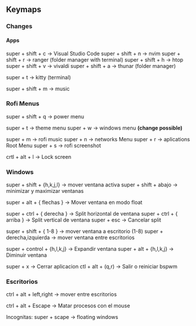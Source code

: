 ## Keymaps

### Changes

#### Apps
super + shift + c -> Visual Studio Code
super + shift + n -> nvim
super + shift + r -> ranger (folder manager with terminal)
super + shift + h -> htop
super + shift + v -> vivaldi
super + shift + a -> thunar (folder manager)

super + t -> kitty (terminal)


super + shift + m -> music


### Rofi Menus

super + shift + q -> power menu

super + t -> theme menu
super + w -> windows menu **(change possible)**

super + m -> rofi music
super + n -> networks Menu
super + r -> aplications Root Menu
super + s -> rofi screenshot

crtl + alt + l -> Lock screen

### Windows

super + shift + {h,k,j,l} -> mover ventana activa
super + shift + abajo     -> minimizar y maximizar ventanas 

super + alt + { flechas } -> Mover ventana en modo float

super + ctrl + { derecha } -> Split horizontal de ventana
super + ctrl + { arriba }  -> Split vertical de ventana
super + esc                -> Cancelar split

super + shift + { 1-8 }   -> mover ventana a escritorio (1-8) 
super + derecha,izquierda -> mover ventana entre escritorios

super + control + {h,l,k,j} -> Expandir ventana
super + alt + {h,l,k,j}     -> Diminuir ventana

super + x -> Cerrar aplicacion
ctl  + alt + (q,r) -> Salir o reiniciar bspwm


### Escritorios

ctrl + alt + left,right -> mover entre escritorios

ctrl + alt + Escape -> Matar procesos con el mouse

Incognitas: super + scape -> floating windows
